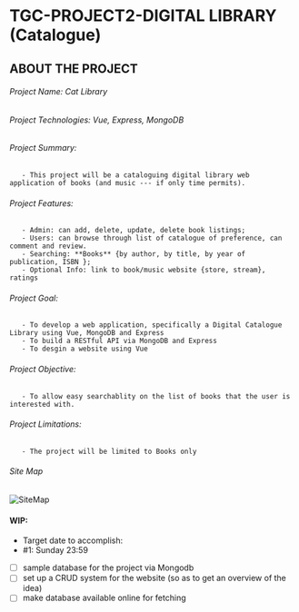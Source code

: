 # TGC-PROJECT2-DIGITAL LIBRARY (Catalogue)
## ABOUT THE PROJECT 
###### Project Name: Cat Library
###### Project Technologies: Vue, Express, MongoDB
###### Project Summary:
       - This project will be a cataloguing digital library web application of books (and music --- if only time permits).
###### Project Features:
       - Admin: can add, delete, update, delete book listings;
       - Users: can browse through list of catalogue of preference, can comment and review.
       - Searching: **Books** {by author, by title, by year of publication, ISBN }; 
       - Optional Info: link to book/music website {store, stream}, ratings

###### Project Goal: 
       - To develop a web application, specifically a Digital Catalogue Library using Vue, MongoDB and Express
       - To build a RESTful API via MongoDB and Express
       - To desgin a website using Vue

###### Project Objective:
       - To allow easy searchablity on the list of books that the user is interested with.

###### Project Limitations:
       - The project will be limited to Books only

###### Site Map
![SiteMap](https://user-images.githubusercontent.com/87763047/148215799-7bbaef90-6974-4457-80c0-44e0ee973bdb.PNG)

#### WIP:
- Target date to accomplish: 
- #1: Sunday 23:59
- [ ] sample database for the project via Mongodb
- [ ] set up a CRUD system for the website (so as to get an overview of the idea)
- [ ] make database available online for fetching

